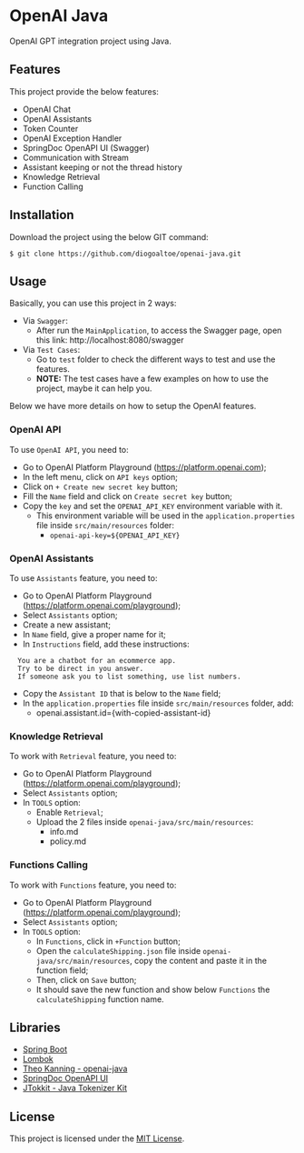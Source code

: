 # OpenAI Java

OpenAI GPT integration project using Java.


## Features

This project provide the below features:
- OpenAI Chat
- OpenAI Assistants
- Token Counter
- OpenAI Exception Handler
- SpringDoc OpenAPI UI (Swagger)
- Communication with Stream
- Assistant keeping or not the thread history
- Knowledge Retrieval
- Function Calling


## Installation

Download the project using the below GIT command:
```
$ git clone https://github.com/diogoaltoe/openai-java.git
```


## Usage

Basically, you can use this project in 2 ways:
- Via `Swagger`:
  - After run the `MainApplication`, to access the Swagger page, open this link: http://localhost:8080/swagger
- Via `Test Cases`:
  - Go to `test` folder to check the different ways to test and use the features.
  - **NOTE:** The test cases have a few examples on how to use the project, maybe it can help you.

Below we have more details on how to setup the OpenAI features.

### OpenAI API

To use `OpenAI API`, you need to:
- Go to OpenAI Platform Playground (https://platform.openai.com);
- In the left menu, click on `API keys` option;
- Click on `+ Create new secret key` button;
- Fill the `Name` field and click on `Create secret key` button;
- Copy the `key` and set the `OPENAI_API_KEY` environment variable with it.
  - This environment variable will be used in the `application.properties` file inside `src/main/resources` folder:
    - `openai-api-key=${OPENAI_API_KEY}`

### OpenAI Assistants

To use `Assistants` feature, you need to:
- Go to OpenAI Platform Playground (https://platform.openai.com/playground);
- Select `Assistants` option;
- Create a new assistant;
- In `Name` field, give a proper name for it;
- In `Instructions` field, add these instructions:
```
  You are a chatbot for an ecommerce app.
  Try to be direct in you answer.
  If someone ask you to list something, use list numbers.
```
- Copy the `Assistant ID` that is below to the `Name` field;
- In the `application.properties` file inside `src/main/resources` folder, add:
  - openai.assistant.id={with-copied-assistant-id} 

### Knowledge Retrieval

To work with `Retrieval` feature, you need to:
- Go to OpenAI Platform Playground (https://platform.openai.com/playground);
- Select `Assistants` option;
- In `TOOLS` option:
  - Enable `Retrieval`;
  - Upload the 2 files inside `openai-java/src/main/resources`:
    - info.md
    - policy.md

### Functions Calling

To work with `Functions` feature, you need to:
- Go to OpenAI Platform Playground (https://platform.openai.com/playground);
- Select `Assistants` option;
- In `TOOLS` option:
  - In `Functions`, click in `+Function` button;
  - Open the `calculateShipping.json` file inside `openai-java/src/main/resources`, copy the content and paste it in the function field;
  - Then, click on `Save` button;
  - It should save the new function and show below `Functions` the `calculateShipping` function name.


## Libraries

- [Spring Boot](https://spring.io/)
- [Lombok](https://projectlombok.org/)
- [Theo Kanning - openai-java](https://github.com/TheoKanning/openai-java)
- [SpringDoc OpenAPI UI](https://springdoc.org/)
- [JTokkit - Java Tokenizer Kit](https://github.com/knuddelsgmbh/jtokkit)


## License

This project is licensed under the [MIT License](https://opensource.org/licenses/MIT).
